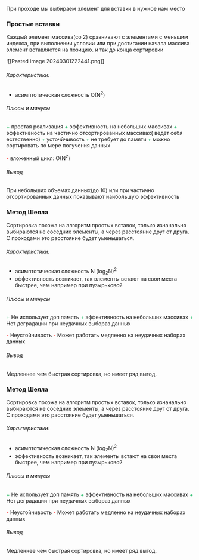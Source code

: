 При проходе мы выбираем элемент для вставки в нужное нам место




### Простые вставки

Каждый элемент массива(со 2) сравнивают с элементами с меньшим индекса, при выполнении условии или при достигании начала массива элемент вставляется на позицию. и так до конца сортировки

![[Pasted image 20240301222441.png]]

###### Характеристики:

- асимптотическая сложность  O(N<sup>2</sup>)

###### Плюсы и минусы

<font color="#00b050">+</font> простая реализация
<font color="#00b050">+ </font>эффективность на небольших массивах
<font color="#00b050">+ </font>эффективность на частично отсортированных массивах( ведёт себя естественно)
<font color="#00b050">+ </font> усточйчивость
<font color="#00b050">+ </font> не требует до памяти
<font color="#00b050">+ </font> можно сортировать по мере получения данных



<font color="#ff0000">-</font> вложенный цикл: O(N<sup>2</sup>)



###### Вывод

При небольших объемах данных(до 10) или при частично отсортированных данных показывают наибольшую эффективность



### Метод Шелла

Сортировка похожа на алгоритм простых вставок, только изначально выбираются не соседние элементы, а через расстояние друг от друга. С проходами это расстояние будет уменьшаться.

###### Характеристики:

- асимптотическая сложность  N (log<sub>2</sub>N)<sup>2</sup>
- эффективность возникает, так элементы встают на свои места быстрее, чем например при пузырьковой

###### Плюсы и минусы

<font color="#00b050">+</font> Не использует доп память
<font color="#00b050">+ </font>эффективность на небольших массивах
<font color="#00b050">+ </font>Нет деградации при неудачных выбораз данных

<font color="#ff0000">-</font> Неустойчивость
<font color="#ff0000">-</font> Может работать медленно на неудачных наборах данных


###### Вывод
Медленнее чем быстрая сортировка, но имеет ряд выгод.



### Метод Шелла

Сортировка похожа на алгоритм простых вставок, только изначально выбираются не соседние элементы, а через расстояние друг от друга. С проходами это расстояние будет уменьшаться.

###### Характеристики:

- асимптотическая сложность  N (log<sub>2</sub>N)<sup>2</sup>
- эффективность возникает, так элементы встают на свои места быстрее, чем например при пузырьковой

###### Плюсы и минусы

<font color="#00b050">+</font> Не использует доп память
<font color="#00b050">+ </font>эффективность на небольших массивах
<font color="#00b050">+ </font>Нет деградации при неудачных выбораз данных

<font color="#ff0000">-</font> Неустойчивость
<font color="#ff0000">-</font> Может работать медленно на неудачных наборах данных


###### Вывод
Медленнее чем быстрая сортировка, но имеет ряд выгод.


